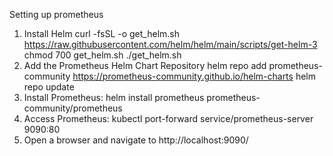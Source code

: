 Setting up prometheus

1. Install Helm
	curl -fsSL -o get_helm.sh https://raw.githubusercontent.com/helm/helm/main/scripts/get-helm-3
	chmod 700 get_helm.sh
	./get\_helm.sh
2. Add the Prometheus Helm Chart Repository
	helm repo add prometheus-community https://prometheus-community.github.io/helm-charts
	helm repo update
3. Install Prometheus:
	helm install prometheus prometheus-community/prometheus
4. Access Prometheus: kubectl port-forward service/prometheus-server 9090:80
5. Open a browser and navigate to http://localhost:9090/
